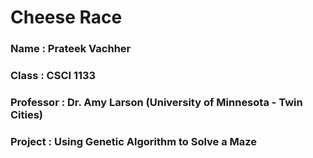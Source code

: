 # Cheese Race
### Name : Prateek Vachher

### Class : CSCI 1133 

### Professor : Dr. Amy Larson (University of Minnesota - Twin Cities)

### Project : Using Genetic Algorithm to Solve a Maze